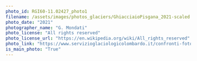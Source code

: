 ```yaml
---
photo_id: RGI60-11.02427_photo1
filename: /assets/images/photos_glaciers/GhiacciaioPisgana_2021-scaled.jpg
photo_date: "2021"
photographer_name: "G. Mondati"
photo_license: "All rights reserved"
photo_license_url: "https://en.wikipedia.org/wiki/All_rights_reserved"
photo_link: "https://www.servizioglaciologicolombardo.it/confronti-fotografici/"
is_main_photo: "True"
---
```

